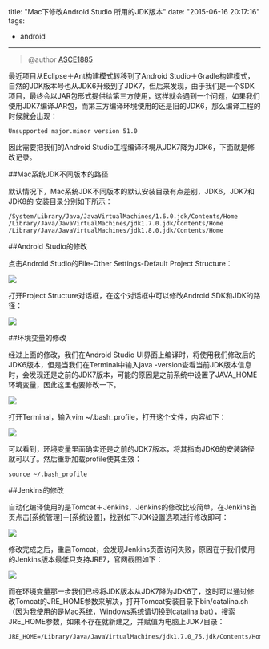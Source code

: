title: "Mac下修改Android Studio 所用的JDK版本"
date: "2015-06-16 20:17:16"
tags:
  - android
---

> @author [ASCE1885](https://github.com/ASCE1885)

最近项目从Eclipse＋Ant构建模式转移到了Android Studio＋Gradle构建模式，自然的JDK版本号也从JDK6升级到了JDK7，但后来发现，由于我们是一个SDK项目，最终会以JAR包形式提供给第三方使用，这样就会遇到一个问题，如果我们使用JDK7编译JAR包，而第三方编译环境使用的还是旧的JDK6，那么编译工程的时候就会出现：

```
Unsupported major.minor version 51.0
```

因此需要把我们的Android Studio工程编译环境从JDK7降为JDK6，下面就是修改记录。

##Mac系统JDK不同版本的路径

默认情况下，Mac系统JDK不同版本的默认安装目录有点差别，JDK6，JDK7和JDK8的 安装目录分别如下所示：

```
/System/Library/Java/JavaVirtualMachines/1.6.0.jdk/Contents/Home
/Library/Java/JavaVirtualMachines/jdk1.7.0.jdk/Contents/Home
/Library/Java/JavaVirtualMachines/jdk1.8.0.jdk/Contents/Home
```

##Android Studio的修改

点击Android Studio的File-Other Settings-Default Project Structure：

![](http://img.blog.csdn.net/20150604171658327?watermark/2/text/aHR0cDovL2Jsb2cuY3Nkbi5uZXQvYXNjZTE4ODU=/font/5a6L5L2T/fontsize/400/fill/I0JBQkFCMA==/dissolve/70/gravity/Center)

打开Project Structure对话框，在这个对话框中可以修改Android SDK和JDK的路径：

![](http://img.blog.csdn.net/20150604171945411?watermark/2/text/aHR0cDovL2Jsb2cuY3Nkbi5uZXQvYXNjZTE4ODU=/font/5a6L5L2T/fontsize/400/fill/I0JBQkFCMA==/dissolve/70/gravity/Center)

##环境变量的修改

经过上面的修改，我们在Android Studio UI界面上编译时，将使用我们修改后的JDK6版本，但是当我们在Terminal中输入java -version查看当前JDK版本信息时，会发现还是之前的JDK7版本，可能的原因是之前系统中设置了JAVA_HOME环境变量，因此这里也要修改一下。

![](http://img.blog.csdn.net/20150604173440845?watermark/2/text/aHR0cDovL2Jsb2cuY3Nkbi5uZXQvYXNjZTE4ODU=/font/5a6L5L2T/fontsize/400/fill/I0JBQkFCMA==/dissolve/70/gravity/Center)

打开Terminal，输入vim ~/.bash_profile，打开这个文件，内容如下：

![](http://img.blog.csdn.net/20150604173713944?watermark/2/text/aHR0cDovL2Jsb2cuY3Nkbi5uZXQvYXNjZTE4ODU=/font/5a6L5L2T/fontsize/400/fill/I0JBQkFCMA==/dissolve/70/gravity/Center)

可以看到，环境变量里面确实还是之前的JDK7版本，将其指向JDK6的安装路径就可以了。然后重新加载profile使其生效：

```
source ~/.bash_profile
```

##Jenkins的修改

自动化编译使用的是Tomcat＋Jenkins，Jenkins的修改比较简单，在Jenkins首页点击[系统管理]－[系统设置]，找到如下JDK设置选项进行修改即可：

![](http://img.blog.csdn.net/20150605163511881?watermark/2/text/aHR0cDovL2Jsb2cuY3Nkbi5uZXQvYXNjZTE4ODU=/font/5a6L5L2T/fontsize/400/fill/I0JBQkFCMA==/dissolve/70/gravity/Center)

修改完成之后，重启Tomcat，会发现Jenkins页面访问失败，原因在于我们使用的Jenkins版本最低只支持JRE7，官网截图如下：

![](http://img.blog.csdn.net/20150605163753693?watermark/2/text/aHR0cDovL2Jsb2cuY3Nkbi5uZXQvYXNjZTE4ODU=/font/5a6L5L2T/fontsize/400/fill/I0JBQkFCMA==/dissolve/70/gravity/Center)

而在环境变量那一步我们已经将JDK版本从JDK7降为JDK6了，这时可以通过修改Tomcat的JRE_HOME参数来解决，打开Tomcat安装目录下bin/catalina.sh（因为我使用的是Mac系统，Windows系统请切换到catalina.bat），搜索JRE_HOME参数，如果不存在就新建之，并赋值为电脑上JDK7目录：

```
JRE_HOME=/Library/Java/JavaVirtualMachines/jdk1.7.0_75.jdk/Contents/Home
```




